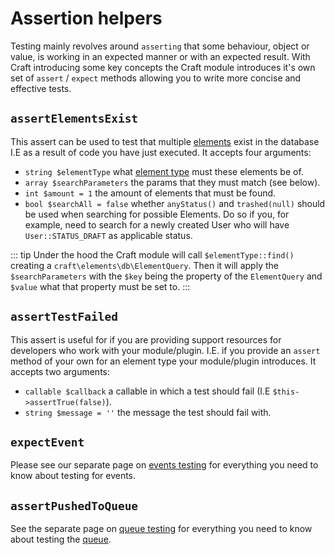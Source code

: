 # Assertion helpers

Testing mainly revolves around `asserting` that some behaviour, object or value, is working in an expected manner
or with an expected result. With Craft introducing some key concepts
the Craft module introduces it's own set of `assert` / `expect` methods allowing
you to write more concise and effective tests.

## `assertElementsExist`

This assert can be used to test that multiple [elements](../../extend/element-types.md#getting-started) exist in the database I.E as a result of code you have just executed.
It accepts four arguments:

- `string $elementType` what [element type](../../extend/element-types.md) must these elements be of.
- `array $searchParameters` the params that they must match (see below).
- `int $amount = 1` the amount of elements that must be found.
- `bool $searchAll = false` whether `anyStatus()` and `trashed(null)` should be used when searching for possible Elements.
Do so if you, for example, need to search for a newly created User who will have `User::STATUS_DRAFT` as applicable status.

::: tip
Under the hood the Craft module will call `$elementType::find()` creating a `craft\elements\db\ElementQuery`.
Then it will apply the `$searchParameters` with the `$key` being the property of the `ElementQuery` and `$value` what
that property must be set to.
:::

## `assertTestFailed`

This assert is useful for if you are providing support resources for developers who work with your module/plugin.
I.E. if you provide an `assert` method of your own for an element type your module/plugin introduces. It
accepts two arguments:

- `callable $callback` a callable in which a test should fail (I.E `$this->assertTrue(false)`).
- `string $message = ''` the message the test should fail with.
## `expectEvent`

Please see our separate page on [events testing](../testing-craft/events.md) for everything you need to know about
testing for events.

## `assertPushedToQueue`

See the separate page on [queue testing](../testing-craft/queue.md) for everything you need to know
about testing the [queue](../../config/#queue-component).
